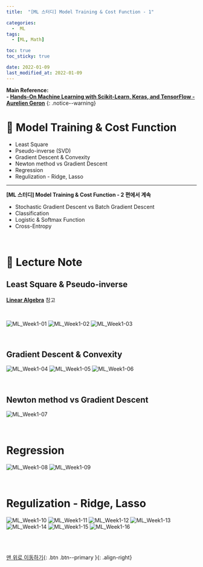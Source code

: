 ```yaml
---
title:  "[ML 스터디] Model Training & Cost Function - 1" 

categories:
  -  ML
tags:
  - [ML, Math]

toc: true
toc_sticky: true

date: 2022-01-09
last_modified_at: 2022-01-09
---
```


**Main Reference: <br>- [Hands-On Machine Learning with Scikit-Learn, Keras, and TensorFlow - Aurelien Geron](http://www.kyobobook.co.kr/product/detailViewKor.laf?ejkGb=KOR&mallGb=KOR&barcode=9791162242964&orderClick=LEa&Kc=)**
{: .notice--warning}



# 🚌 Model Training & Cost Function
- Least Square
- Pseudo-inverse (SVD)
- Gradient Descent & Convexity
- Newton method vs Gradient Descent
- Regression
- Regulization - Ridge, Lasso

***
**[ML 스터디] Model Training & Cost Function - 2 편에서 계속**

- Stochastic Gradient Descent vs Batch Gradient Descent
- Classification
- Logistic & Softmax Function
- Cross-Entropy


<br>


# 🚌 Lecture Note

## Least Square & Pseudo-inverse

**[Linear Algebra](https://inhopp.github.io/categories/linear-algebra)** 참고

<br>

![ML_Week1-01](https://user-images.githubusercontent.com/96368476/148667566-a2d6f285-0531-4797-a920-b3b687cd11e0.jpg)
![ML_Week1-02](https://user-images.githubusercontent.com/96368476/148667967-8a0c6da9-22dc-4089-bf68-b5cc6bb4ac07.jpg)
![ML_Week1-03](https://user-images.githubusercontent.com/96368476/148667569-93aa116c-1d59-4398-bccb-becc65f25ac6.jpg)

<br>

## Gradient Descent & Convexity

![ML_Week1-04](https://user-images.githubusercontent.com/96368476/148667571-1eb11aaa-d4d5-42dd-9fae-2a3812d75edd.jpg)
![ML_Week1-05](https://user-images.githubusercontent.com/96368476/148667573-9f7bc22d-4f58-4fd1-8938-ca7415870f3b.jpg)
![ML_Week1-06](https://user-images.githubusercontent.com/96368476/148667574-7763b0a1-afed-4c40-9e0d-c9d479461aec.jpg)

<br>

## Newton method vs Gradient Descent

![ML_Week1-07](https://user-images.githubusercontent.com/96368476/148667578-eff720f4-6927-4c63-8067-93cc597b3069.jpg)

<br>

# Regression

![ML_Week1-08](https://user-images.githubusercontent.com/96368476/148667581-d5db945f-b08c-4031-baf9-e2396ea40812.jpg)
![ML_Week1-09](https://user-images.githubusercontent.com/96368476/148667661-4fe47092-2112-4e16-a715-0e745b41ead1.jpg)

<br>

# Regulization - Ridge, Lasso

![ML_Week1-10](https://user-images.githubusercontent.com/96368476/148667664-46b7f48d-86c8-44e3-a288-29dd6d122d61.jpg)
![ML_Week1-11](https://user-images.githubusercontent.com/96368476/148667665-18e904d2-3f28-42ab-bdeb-82d092a8edf1.jpg)
![ML_Week1-12](https://user-images.githubusercontent.com/96368476/148667667-4257b0bb-14a2-4821-9526-ab5a7778bc53.jpg)
![ML_Week1-13](https://user-images.githubusercontent.com/96368476/148667668-0a5ebf88-fd72-4f14-b44a-11f4be728137.jpg)
![ML_Week1-14](https://user-images.githubusercontent.com/96368476/148667669-641edb17-8a35-4a9a-94e8-4ba3d76290c0.jpg)
![ML_Week1-15](https://user-images.githubusercontent.com/96368476/148667671-2d615b45-c257-49c1-aa3a-47b5a037fc73.jpg)
![ML_Week1-16](https://user-images.githubusercontent.com/96368476/148667673-38314b45-b7cc-47e1-a244-77f10adee93c.jpg)



<br>
<br>

[맨 위로 이동하기](#){: .btn .btn--primary }{: .align-right}
